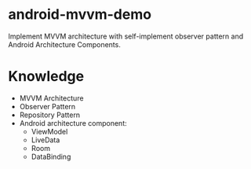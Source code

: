 # android-mvvm-demo

Implement MVVM architecture with self-implement observer pattern and Android Architecture Components.

# Knowledge
- MVVM Architecture
- Observer Pattern
- Repository Pattern
- Android architecture component:
  - ViewModel
  - LiveData
  - Room
  - DataBinding
 
